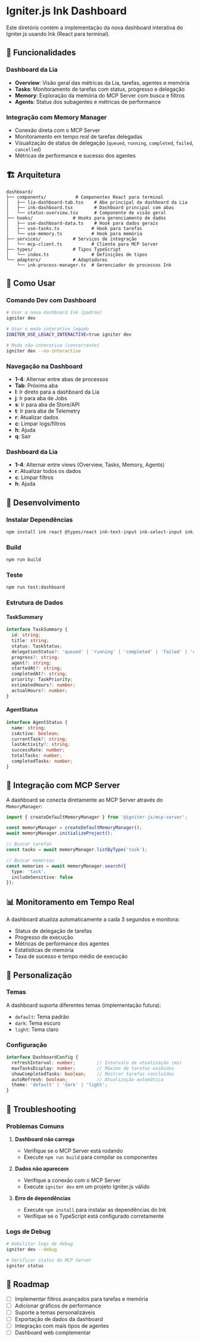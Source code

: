 # Igniter.js Ink Dashboard

Este diretório contém a implementação da nova dashboard interativa do Igniter.js usando Ink (React para terminal).

## 🎯 Funcionalidades

### Dashboard da Lia
- **Overview**: Visão geral das métricas da Lia, tarefas, agentes e memória
- **Tasks**: Monitoramento de tarefas com status, progresso e delegação
- **Memory**: Exploração da memória do MCP Server com busca e filtros
- **Agents**: Status dos subagentes e métricas de performance

### Integração com Memory Manager
- Conexão direta com o MCP Server
- Monitoramento em tempo real de tarefas delegadas
- Visualização de status de delegação (`queued`, `running`, `completed`, `failed`, `cancelled`)
- Métricas de performance e sucesso dos agentes

## 🏗️ Arquitetura

```
dashboard/
├── components/           # Componentes React para terminal
│   ├── lia-dashboard-tab.tsx    # Aba principal da dashboard da Lia
│   ├── ink-dashboard.tsx        # Dashboard principal com abas
│   └── status-overview.tsx      # Componente de visão geral
├── hooks/               # Hooks para gerenciamento de dados
│   ├── use-dashboard-data.ts    # Hook para dados gerais
│   ├── use-tasks.ts            # Hook para tarefas
│   └── use-memory.ts           # Hook para memória
├── services/            # Serviços de integração
│   └── mcp-client.ts           # Cliente para MCP Server
├── types/               # Tipos TypeScript
│   └── index.ts                # Definições de tipos
└── adapters/            # Adaptadores
    └── ink-process-manager.ts  # Gerenciador de processos Ink
```

## 🚀 Como Usar

### Comando Dev com Dashboard
```bash
# Usar a nova dashboard Ink (padrão)
igniter dev

# Usar o modo interativo legado
IGNITER_USE_LEGACY_INTERACTIVE=true igniter dev

# Modo não-interativo (concorrente)
igniter dev --no-interactive
```

### Navegação na Dashboard
- **1-4**: Alternar entre abas de processos
- **Tab**: Próxima aba
- **l**: Ir direto para a dashboard da Lia
- **j**: Ir para aba de Jobs
- **s**: Ir para aba de Store/API
- **t**: Ir para aba de Telemetry
- **r**: Atualizar dados
- **c**: Limpar logs/filtros
- **h**: Ajuda
- **q**: Sair

### Dashboard da Lia
- **1-4**: Alternar entre views (Overview, Tasks, Memory, Agents)
- **r**: Atualizar todos os dados
- **c**: Limpar filtros
- **h**: Ajuda

## 🔧 Desenvolvimento

### Instalar Dependências
```bash
npm install ink react @types/react ink-text-input ink-select-input ink-spinner ink-table ink-progress-bar
```

### Build
```bash
npm run build
```

### Teste
```bash
npm run test:dashboard
```

### Estrutura de Dados

#### TaskSummary
```typescript
interface TaskSummary {
  id: string;
  title: string;
  status: TaskStatus;
  delegationStatus?: 'queued' | 'running' | 'completed' | 'failed' | 'cancelled';
  progress?: string;
  agent?: string;
  startedAt?: string;
  completedAt?: string;
  priority: TaskPriority;
  estimatedHours?: number;
  actualHours?: number;
}
```

#### AgentStatus
```typescript
interface AgentStatus {
  name: string;
  isActive: boolean;
  currentTask?: string;
  lastActivity?: string;
  successRate: number;
  totalTasks: number;
  completedTasks: number;
}
```

## 🔌 Integração com MCP Server

A dashboard se conecta diretamente ao MCP Server através do `MemoryManager`:

```typescript
import { createDefaultMemoryManager } from '@igniter-js/mcp-server';

const memoryManager = createDefaultMemoryManager();
await memoryManager.initializeProject();

// Buscar tarefas
const tasks = await memoryManager.listByType('task');

// Buscar memórias
const memories = await memoryManager.search({
  type: 'task',
  includeSensitive: false
});
```

## 📊 Monitoramento em Tempo Real

A dashboard atualiza automaticamente a cada 3 segundos e monitora:

- Status de delegação de tarefas
- Progresso de execução
- Métricas de performance dos agentes
- Estatísticas de memória
- Taxa de sucesso e tempo médio de execução

## 🎨 Personalização

### Temas
A dashboard suporta diferentes temas (implementação futura):
- `default`: Tema padrão
- `dark`: Tema escuro
- `light`: Tema claro

### Configuração
```typescript
interface DashboardConfig {
  refreshInterval: number;        // Intervalo de atualização (ms)
  maxTasksDisplay: number;        // Máximo de tarefas exibidas
  showCompletedTasks: boolean;    // Mostrar tarefas concluídas
  autoRefresh: boolean;           // Atualização automática
  theme: 'default' | 'dark' | 'light';
}
```

## 🐛 Troubleshooting

### Problemas Comuns

1. **Dashboard não carrega**
   - Verifique se o MCP Server está rodando
   - Execute `npm run build` para compilar os componentes

2. **Dados não aparecem**
   - Verifique a conexão com o MCP Server
   - Execute `igniter dev` em um projeto Igniter.js válido

3. **Erro de dependências**
   - Execute `npm install` para instalar as dependências do Ink
   - Verifique se o TypeScript está configurado corretamente

### Logs de Debug
```bash
# Habilitar logs de debug
igniter dev --debug

# Verificar status do MCP Server
igniter status
```

## 🔮 Roadmap

- [ ] Implementar filtros avançados para tarefas e memória
- [ ] Adicionar gráficos de performance
- [ ] Suporte a temas personalizáveis
- [ ] Exportação de dados da dashboard
- [ ] Integração com mais tipos de agentes
- [ ] Dashboard web complementar